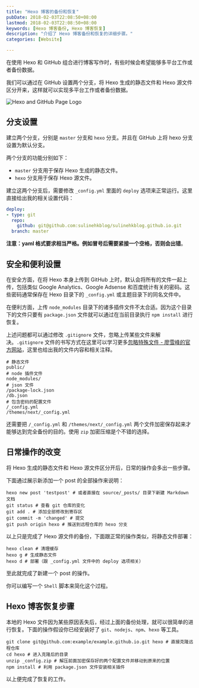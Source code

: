 ```yaml
---
title: "Hexo 博客的备份和恢复"
pubDate: 2018-02-03T22:08:50+08:00
lastmod: 2018-02-03T22:08:50+08:00
keywords: [Hexo 博客备份, Hexo 博客恢复]
description: "介绍了 Hexo 博客备份和恢复的详细步骤。"
categories: [Website]

---
```


在使用 Hexo 和 GitHub 组合进行博客写作时，有些时候会希望能够多平台工作或者备份数据。

我们可以通过在 GitHub 设置两个分支，将 Hexo 生成的静态文件和 Hexo 源文件区分开来，这样就可以实现多平台工作或者备份数据。

<!--more-->

![Hexo and GitHub Page Logo](/images/hexo-backup-reset/hexo-and-github-logo.webp "Hexo and GitHub Page Logo")

## 分支设置

建立两个分支，分别是 `master` 分支和 `hexo` 分支。并且在 GitHub 上将 hexo 分支设置为默认分支。

两个分支的功能分别如下：

* `master` 分支用于保存 Hexo 生成的静态文件。
* `hexo` 分支用于保存 Hexo 源文件。

建立这两个分支后，需要修改 `_config.yml` 里面的 `deploy` 选项来正常运行。这里直接给出我的相关设置代码：

```yaml
deploy:
- type: git
  repo:
    github: git@github.com:sulinehkblog/sulinehkblog.github.io.git
  branch: master
```

**注意：yaml 格式要求相当严格。例如冒号后需要紧接一个空格，否则会出错**。

## 安全和便利设置

在安全方面，在将 Hexo 本身上传到 GitHub 上时，默认会将所有的文件一起上传，包括类似 Google Analytics、Google Adsense 和百度统计有关的密码。这些密码通常保存在 Hexo 目录下的 `_config.yml` 或主题目录下的同名文件中。

在便利方面，上传 `node_modules` 目录下的诸多插件文件不太合适。因为这个目录下的文件只要有 `package.json` 文件就可以通过在当前目录执行 `npm install` 进行恢复。

上述问题都可以通过修改 `.gitignore` 文件，忽略上传某些文件来解决。`.gitignore` 文件的书写方式在这里可以学习更多[忽略特殊文件 - 廖雪峰的官方网站](https://www.liaoxuefeng.com/wiki/0013739516305929606dd18361248578c67b8067c8c017b000/0013758404317281e54b6f5375640abbb11e67be4cd49e0000 "忽略特殊文件 - 廖雪峰的官方网站")，这里也给出我的文件内容和相关注释。

```plaintext
# 静态文件
public/
# node 插件文件
node_modules/
# json 文件
/package-lock.json
/db.json
# 包含密码的配置文件
/_config.yml
/themes/next/_config.yml
```

还需要把 `/_config.yml` 和 `/themes/next/_config.yml` 两个文件加密保存起来才能够达到完全备份的目的。使用 `zip` 加密压缩是个不错的选择。

## 日常操作的改变

将 Hexo 生成的静态文件和 Hexo 源文件区分开后，日常的操作会多出一些步骤。

下面通过展示新添加一个 post 的全部操作来说明：

```shell
hexo new post 'testpost' # 或者直接在 source/_posts/ 目录下新建 Markdown 文档
git status # 查看 git 仓库的变化
git add . # 添加全部修改到寄存区
git commit -m 'changed' # 提交
git push origin hexo # 推送到远程仓库的 hexo 分支
```

以上只是完成了 Hexo 源文件的备份，下面跟正常的操作类似，将静态文件部署：

```shell
hexo clean # 清理缓存
hexo g # 生成静态文件
hexo d # 部署（跟 _config.yml 文件中的 deploy 选项相关）
```

至此就完成了新建一个 post 的操作。

你可以编写一个 `Shell` 脚本来简化这个过程。

## Hexo 博客恢复步骤

本地的 Hexo 文件因为某些原因丢失后，经过上面的备份处理，就可以很简单的进行恢复。下面的操作假设你已经安装好了 `git`、`nodejs`、`npm`、`hexo` 等工具。

```shell
git clone git@github.com:example/example.github.io.git hexo # 直接克隆远程仓库
cd hexo # 进入克隆后的目录
unzip _config.zip # 解压前面加密保存好的两个配置文件并移动到原来的位置
npm install # 利用 package.json 文件安装相关插件
```

以上便完成了恢复的工作。